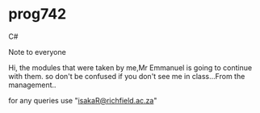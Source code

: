 # prog742
C#


Note to everyone

Hi,  the modules that were taken by me,Mr Emmanuel is going to continue with them. so don't be confused if you don't see me in class...From the management..

for any queries use "isakaR@richfield.ac.za"
